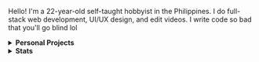 Hello! I'm a 22-year-old self-taught hobbyist in the Philippines. I do full-stack web development, UI/UX design, and edit videos. I write code so bad that you'll go blind lol

<details>
  <summary>
    <strong>Personal Projects</strong>
  </summary>

- [SponsorExplorer][se] — a modern rewrite of Lanrza's [SBbrowser][sbb] frontend; browsing SponsorBlock segments
- [Paco Panda Drawing Stats][pds] — a data analysis project
- [Searchpets!][sp] — a search engine for searching comic strips in *Housepets!*
- [MyArtverse][mav] — an art platform for artists and users with amazing UI
- [Majira Strawberry Theme for VS Code][msvsc] ([Download][msvsm]) — amazing purple theme for vs code
</details>
<details>
  <summary>
    <strong>Stats</strong>
  </summary>
  <img src="https://github-readme-stats.vercel.app/api/top-langs/?username=kurojifusky&layout=compact&theme=dark&langs_count=10&hide_border=true&include_all_commits=true&card_width=375&hide=json,CSS,html" width="410">  
</details>

[se]: https://github.com/kurojifusky/SponsorExplorer
[sbb]: https://github.com/Lartza/SBbrowser
[mav]: https://github.com/MyArtverse-Project/MyArtverse
[sp]: https://github.com/fusky-labs/searchpets
[msvsc]: https://github.com/kurojifusky/majira-strawberry-vscode-theme
[msvsm]: https://marketplace.visualstudio.com/items?itemName=KurojiFusky.majira-strawberry-vscode
[pds]: https://github.com/kurojifusky/pacopanda-drawing-stats
